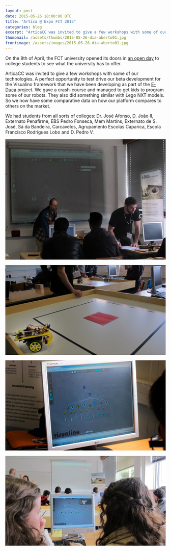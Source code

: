 ```yaml
---
layout: post
date: 2015-05-26 18:00:00 UTC
title: "Artica @ Expo FCT 2015"
categories: blog
excerpt: "ArticaCC was invited to give a few workshops with some of our technologies at FCT open day."
thumbnail: /assets/thumbs/2015-05-26-dia-aberto01.jpg
frontimage: /assets/images/2015-05-26-dia-aberto01.jpg
---
```


On the 8th of April, the FCT university opened its doors in [an open day][1] to college students to see what the university has to offer.

ArticaCC was invited to give a few workshops with some of our technologies. A perfect opportunity to test drive our beta development for the Visualino framework that we have been developing as part of the [E-Duca][2] project. We gave a crash-course and managed to get kids to program some of our robots. They also did something similar with Lego NXT models. So we now have some comparative data on how our platform compares to others on the market.

We had students from all sorts of colleges: Dr. José Afonso, D. João II, Externato Penafirme, EBS Pedro Fonseca, Mem Martins, Externato de S. José, Sá da Bandeira, Carcavelos, Agrupamento Escolas Caparica, Escola Francisco Rodrigues Lobo and D. Pedro V.

![](/assets/images/2015-05-26-dia-aberto01.jpg)

![](/assets/images/2015-05-26-dia-aberto02.jpg)

![](/assets/images/2015-05-26-dia-aberto03.jpg)

![](/assets/images/2015-05-26-dia-aberto04.jpg)

[1]: http://eventos.fct.unl.pt/expofct
[2]: http://e-duca.cc